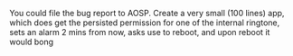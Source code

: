 You could file the bug report to AOSP.
Create a very small (100 lines) app, which does get the persisted permission for
one of the internal ringtone, sets an alarm 2 mins from now, asks use to reboot,
and upon reboot it would bong
